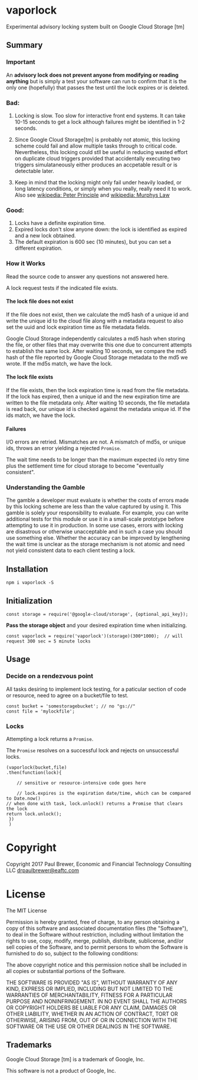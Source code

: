 # vaporlock

Experimental advisory locking system built on Google Cloud Storage [tm]

## Summary

### Important

An **advisory lock does not prevent anyone from modifying or reading anything** but is simply a test your software
can run to confirm that it is the only one (hopefully) that passes the test until the lock expires or is deleted.

### Bad:

1. Locking is slow. Too slow for interactive front end systems.  It can take 10-15 seconds to get a lock although
failures might be identified in 1-2 seconds.

1. Since Google Cloud Storage[tm] is probably not atomic, this locking scheme could fail and allow multiple
tasks through to critical code.  Nevertheless, this locking could stll be useful in reducing wasted effort on
duplicate cloud triggers provided that accidentally executing two triggers simulataneously either produces
an accpetable result or is detectable later.

1. Keep in mind that the locking might only fail under heavily loaded, or long latency conditions, or simply when you really, really need it to work.
Also see [wikipedia: Peter Principle](https://en.wikipedia.org/wiki/Peter_principle) and [wikipedia: Murphys Law](https://en.wikipedia.org/wiki/Murphy%27s_law)

### Good:

1. Locks have a definite expiration time.
1. Expired locks don't slow anyone down: the lock is identified as expired and a new lock obtained.
1. The default expiration is 600 sec (10 minutes), but you can set a different expiration.

### How it Works

Read the source code to answer any questions not answered here.

A lock request tests if the indicated file exists.

#### The lock file does not exist

If the file does not exist, then we calculate the md5 hash of a unique id and write the unique id to the cloud file
along with a metadata request to also set the uuid and lock expiration time as file metadata fields.

Google Cloud Storage independently calculates a md5 hash when storing the file, or other files that may overwrite
this one due to concurrent attempts to establish the same lock. After waiting 10 seconds, we compare the md5 hash
of the file reported by Google Cloud Storage metadata to the md5 we wrote.  If the md5s match, we have the lock.

#### The lock file exists

If the file exists, then the lock expiration time is read from the file metadata.  If the lock has expired, then
a unique id and the new expiration time are written to the file metadata only.  After waiting 10 seconds, the
file metadata is read back, our unique id is checked against the metadata unique id.  If the ids match, we have the lock.

#### Failures

I/O errors are retried.  Mismatches are not.  A mismatch of md5s, or unique ids, throws an error yielding a rejected `Promise`.

The wait time needs to be longer than the maximum expected i/o retry time plus the settlement time for cloud storage to become
"eventually consistent".

### Understanding the Gamble

The gamble a developer must evaluate is whether the costs of errors made by this locking scheme are less than 
the value captured by using it.  This gamble is solely your responsibility to evaluate.  For example, you can write additional
tests for this module or use it in a small-scale prototype before attempting to use it in production.  In some use cases, errors with locking
are disastrous or otherwise unacceptable and in such a case you should use something else.  Whether the accuracy can be improved
by lengthening the wait time is unclear as the storage mechanism is not atomic and need not yield consistent data to each client testing a lock.

## Installation

    npm i vaporlock -S

## Initialization

    const storage = require('@google-cloud/storage', {optional_api_key});

**Pass the storage object** and your desired expiration time when initializing.

    const vaporlock = require('vaporlock')(storage)(300*1000);  // will request 300 sec = 5 minute locks

## Usage

### Decide on a rendezvous point

All tasks desiring to implement lock testing, for a paticular section of code or resource, need to agree on a bucket/file to test.

    const bucket = 'somestoragebucket'; // no "gs://" 
    const file = 'mylockfile';


### Locks

Attempting a lock returns a `Promise`.

The `Promise` resolves on a successful lock and rejects on unsuccessful locks.

    (vaporlock(bucket,file)
    .then(function(lock){

        // sensitive or resource-intensive code goes here
	
        // lock.expires is the expiration date/time, which can be compared to Date.now()
	// when done with task, lock.unlock() returns a Promise that clears the lock
	return lock.unlock();
     })
     )


# Copyright

Copyright 2017 Paul Brewer, Economic and Financial Technology Consulting LLC <drpaulbrewer@eaftc.com>

# License

The MIT License

Permission is hereby granted, free of charge, to any person obtaining a copy of this software and associated documentation files (the "Software"), to deal in the Software without restriction, including without limitation the rights to use, copy, modify, merge, publish, distribute, sublicense, and/or sell copies of the Software, and to permit persons to whom the Software is furnished to do so, subject to the following conditions:

The above copyright notice and this permission notice shall be included in all copies or substantial portions of the Software.

THE SOFTWARE IS PROVIDED "AS IS", WITHOUT WARRANTY OF ANY KIND, EXPRESS OR IMPLIED, INCLUDING BUT NOT LIMITED TO THE WARRANTIES OF MERCHANTABILITY, FITNESS FOR A PARTICULAR PURPOSE AND NONINFRINGEMENT. IN NO EVENT SHALL THE AUTHORS OR COPYRIGHT HOLDERS BE LIABLE FOR ANY CLAIM, DAMAGES OR OTHER LIABILITY, WHETHER IN AN ACTION OF CONTRACT, TORT OR OTHERWISE, ARISING FROM, OUT OF OR IN CONNECTION WITH THE SOFTWARE OR THE USE OR OTHER DEALINGS IN THE SOFTWARE.

## Trademarks

Google Cloud Storage [tm] is a trademark of Google, Inc.

This software is not a product of Google, Inc.